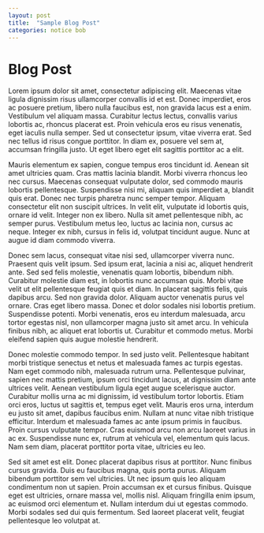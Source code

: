 ```yaml
---
layout: post
title:  "Sample Blog Post"
categories: notice bob
---
```

# Blog Post

Lorem ipsum dolor sit amet, consectetur adipiscing elit. Maecenas vitae ligula dignissim risus ullamcorper convallis id et est. Donec imperdiet, eros ac posuere pretium, libero nulla faucibus est, non gravida lacus est a enim. Vestibulum vel aliquam massa. Curabitur lectus lectus, convallis varius lobortis ac, rhoncus placerat est. Proin vehicula eros eu risus venenatis, eget iaculis nulla semper. Sed ut consectetur ipsum, vitae viverra erat. Sed nec tellus id risus congue porttitor. In diam ex, posuere vel sem at, accumsan fringilla justo. Ut eget libero eget elit sagittis porttitor ac a elit.

Mauris elementum ex sapien, congue tempus eros tincidunt id. Aenean sit amet ultricies quam. Cras mattis lacinia blandit. Morbi viverra rhoncus leo nec cursus. Maecenas consequat vulputate dolor, sed commodo mauris lobortis pellentesque. Suspendisse nisi mi, aliquam quis imperdiet a, blandit quis erat. Donec nec turpis pharetra nunc semper tempor. Aliquam consectetur elit non suscipit ultrices. In velit elit, vulputate id lobortis quis, ornare id velit. Integer non ex libero. Nulla sit amet pellentesque nibh, ac semper purus. Vestibulum metus leo, luctus ac lacinia non, cursus ac neque. Integer ex nibh, cursus in felis id, volutpat tincidunt augue. Nunc at augue id diam commodo viverra.

Donec sem lacus, consequat vitae nisi sed, ullamcorper viverra nunc. Praesent quis velit ipsum. Sed ipsum erat, lacinia a nisi ac, aliquet hendrerit ante. Sed sed felis molestie, venenatis quam lobortis, bibendum nibh. Curabitur molestie diam est, in lobortis nunc accumsan quis. Morbi vitae velit ut elit pellentesque feugiat quis et diam. In placerat sagittis felis, quis dapibus arcu. Sed non gravida dolor. Aliquam auctor venenatis purus vel ornare. Cras eget libero massa. Donec et dolor sodales nisi lobortis pretium. Suspendisse potenti. Morbi venenatis, eros eu interdum malesuada, arcu tortor egestas nisl, non ullamcorper magna justo sit amet arcu. In vehicula finibus nibh, ac aliquet erat lobortis ut. Curabitur et commodo metus. Morbi eleifend sapien quis augue molestie hendrerit.

Donec molestie commodo tempor. In sed justo velit. Pellentesque habitant morbi tristique senectus et netus et malesuada fames ac turpis egestas. Nam eget commodo nibh, malesuada rutrum urna. Pellentesque pulvinar, sapien nec mattis pretium, ipsum orci tincidunt lacus, at dignissim diam ante ultrices velit. Aenean vestibulum ligula eget augue scelerisque auctor. Curabitur mollis urna ac mi dignissim, id vestibulum tortor lobortis. Etiam orci eros, luctus ut sagittis et, tempus eget velit. Mauris eros urna, interdum eu justo sit amet, dapibus faucibus enim. Nullam at nunc vitae nibh tristique efficitur. Interdum et malesuada fames ac ante ipsum primis in faucibus. Proin cursus vulputate tempor. Cras euismod arcu non arcu laoreet varius in ac ex. Suspendisse nunc ex, rutrum at vehicula vel, elementum quis lacus. Nam sem diam, placerat porttitor porta vitae, ultricies eu leo.

Sed sit amet est elit. Donec placerat dapibus risus at porttitor. Nunc finibus cursus gravida. Duis eu faucibus magna, quis porta purus. Aliquam bibendum porttitor sem vel ultricies. Ut nec ipsum quis leo aliquam condimentum non ut sapien. Proin accumsan ex et cursus finibus. Quisque eget est ultricies, ornare massa vel, mollis nisl. Aliquam fringilla enim ipsum, ac euismod orci elementum et. Nullam interdum dui ut egestas commodo. Morbi sodales sed dui quis fermentum. Sed laoreet placerat velit, feugiat pellentesque leo volutpat at.

